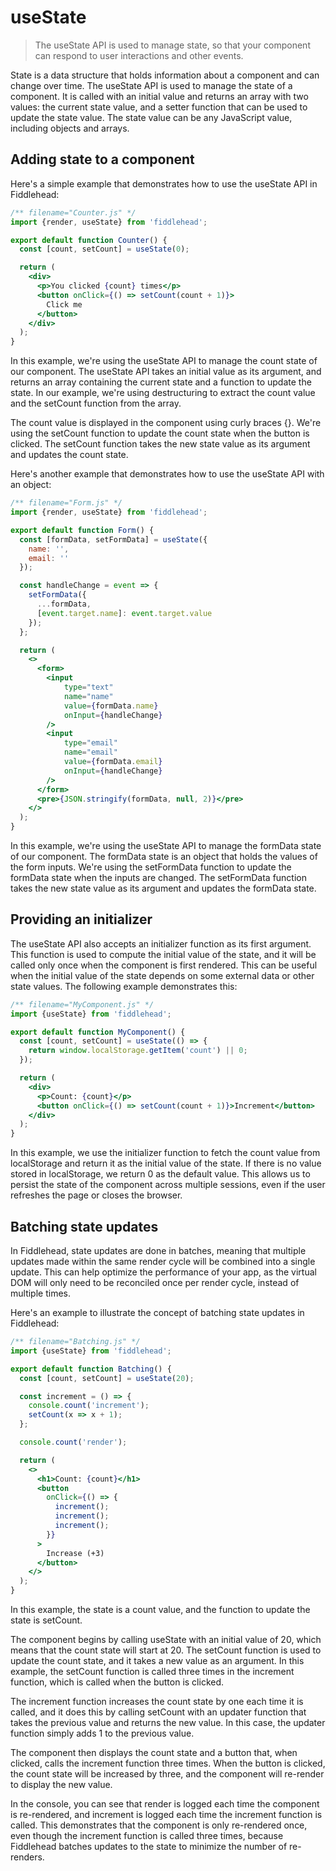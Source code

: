 # useState

> The useState API is used to manage state, so that your component can respond to user interactions and other events.

State is a data structure that holds information about a component and can change over time. The useState API is used to manage the state of a component. It is called with an initial value and returns an array with two values: the current state value, and a setter function that can be used to update the state value. The state value can be any JavaScript value, including objects and arrays.

## Adding state to a component

Here's a simple example that demonstrates how to use the useState API in Fiddlehead:

<playground>

```jsx
/** filename="Counter.js" */
import {render, useState} from 'fiddlehead';

export default function Counter() {
  const [count, setCount] = useState(0);

  return (
    <div>
      <p>You clicked {count} times</p>
      <button onClick={() => setCount(count + 1)}>
        Click me
      </button>
    </div>
  );
}
```

</playground>

In this example, we're using the useState API to manage the count state of our component. The useState API takes an initial value as its argument, and returns an array containing the current state and a function to update the state. In our example, we're using destructuring to extract the count value and the setCount function from the array.

The count value is displayed in the component using curly braces {}. We're using the setCount function to update the count state when the button is clicked. The setCount function takes the new state value as its argument and updates the count state.

Here's another example that demonstrates how to use the useState API with an object:

<playground>

```jsx
/** filename="Form.js" */
import {render, useState} from 'fiddlehead';

export default function Form() {
  const [formData, setFormData] = useState({
    name: '',
    email: ''
  });

  const handleChange = event => {
    setFormData({
      ...formData,
      [event.target.name]: event.target.value
    });
  };

  return (
    <>
      <form>
        <input
            type="text"
            name="name"
            value={formData.name}
            onInput={handleChange}
        />
        <input
            type="email"
            name="email"
            value={formData.email}
            onInput={handleChange}
        />
      </form>
      <pre>{JSON.stringify(formData, null, 2)}</pre>
    </>
  );
}
```

</playground>

In this example, we're using the useState API to manage the formData state of our component. The formData state is an object that holds the values of the form inputs. We're using the setFormData function to update the formData state when the inputs are changed. The setFormData function takes the new state value as its argument and updates the formData state.

## Providing an initializer

The useState API also accepts an initializer function as its first argument. This function is used to compute the initial value of the state, and it will be called only once when the component is first rendered. This can be useful when the initial value of the state depends on some external data or other state values. The following example demonstrates this:

<playground>

```jsx
/** filename="MyComponent.js" */
import {useState} from 'fiddlehead';

export default function MyComponent() {
  const [count, setCount] = useState(() => {
    return window.localStorage.getItem('count') || 0;
  });

  return (
    <div>
      <p>Count: {count}</p>
      <button onClick={() => setCount(count + 1)}>Increment</button>
    </div>
  );
}
```

</playground>

In this example, we use the initializer function to fetch the count value from localStorage and return it as the initial value of the state. If there is no value stored in localStorage, we return 0 as the default value. This allows us to persist the state of the component across multiple sessions, even if the user refreshes the page or closes the browser.

## Batching state updates

In Fiddlehead, state updates are done in batches, meaning that multiple updates made within the same render cycle will be combined into a single update. This can help optimize the performance of your app, as the virtual DOM will only need to be reconciled once per render cycle, instead of multiple times.

Here's an example to illustrate the concept of batching state updates in Fiddlehead:

<playground>

```jsx
/** filename="Batching.js" */
import {useState} from 'fiddlehead';

export default function Batching() {
  const [count, setCount] = useState(20);

  const increment = () => {
    console.count('increment');
    setCount(x => x + 1);
  };

  console.count('render');

  return (
    <>
      <h1>Count: {count}</h1>
      <button
        onClick={() => {
          increment();
          increment();
          increment();
        }}
      >
        Increase (+3)
      </button>
    </>
  );
}
```

</playground>

In this example, the state is a count value, and the function to update the state is setCount.

The component begins by calling useState with an initial value of 20, which means that the count state will start at 20. The setCount function is used to update the count state, and it takes a new value as an argument. In this example, the setCount function is called three times in the increment function, which is called when the button is clicked.

The increment function increases the count state by one each time it is called, and it does this by calling setCount with an updater function that takes the previous value and returns the new value. In this case, the updater function simply adds 1 to the previous value.

The component then displays the count state and a button that, when clicked, calls the increment function three times. When the button is clicked, the count state will be increased by three, and the component will re-render to display the new value.

In the console, you can see that render is logged each time the component is re-rendered, and increment is logged each time the increment function is called. This demonstrates that the component is only re-rendered once, even though the increment function is called three times, because Fiddlehead batches updates to the state to minimize the number of re-renders.

